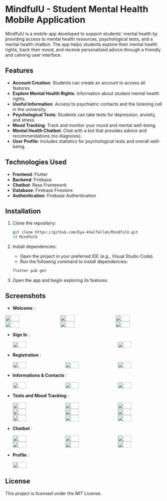 # MindfulU - Student Mental Health Mobile Application

MindfulU is a mobile app developed to support students' mental health by providing access to mental health resources, psychological tests, and a mental health chatbot. The app helps students explore their mental health rights, track their mood, and receive personalized advice through a friendly and calming user interface.

## Features

- **Account Creation**: Students can create an account to access all features.
- **Explore Mental Health Rights**: Information about student mental health rights.
- **Useful Information**: Access to psychiatric contacts and the listening cell in the university.
- **Psychological Tests**: Students can take tests for depression, anxiety, and stress.
- **Mood Tracking**: Track and monitor your mood and mental well-being.
- **Mental Health Chatbot**: Chat with a bot that provides advice and recommendations (no diagnosis).
- **User Profile**: Includes statistics for psychological tests and overall well-being.

## Technologies Used

- **Frontend**: Flutter
- **Backend**: Firebase
- **Chatbot**: Rasa Framework
- **Database**: Firebase Firestore
- **Authentication**: Firebase Authentication

## Installation

1. Clone the repository:
   ```bash
   git clone https://github.com/Eya-khalfallah/MindfulU.git
   cd MindfulU
   ```
   
2. Install dependencies:
   - Open the project in your preferred IDE (e.g., Visual Studio Code).
   - Run the following command to install dependencies:
   ```bash
   flutter pub get
   ```

3. Open the app and begin exploring its features.


## Screenshots
- **Welcome** :
 <div style="display: flex; justify-content: space-between;">
    <img src="https://github.com/user-attachments/assets/22c245f1-b818-43ec-9003-eccd5181a9c0" width="30%" />
    <img src="https://github.com/user-attachments/assets/e0d8f0e0-9cb9-43c3-94ea-ba119f3fab89" width="30%" />
    <img src="https://github.com/user-attachments/assets/92a6f61c-692b-4f86-a7cd-dafd2f1e6d37" width="30%" />
  </div>
 <div style="display: flex; justify-content: space-between;">
    <img src="https://github.com/user-attachments/assets/a1ed6e66-e9ee-48d5-b0a1-5020f40718ad" width="30%" />
    <img src="https://github.com/user-attachments/assets/b9d5b434-3641-42c3-a6c6-81eeddf43037" width="30%" />
    <img src="https://github.com/user-attachments/assets/f87e3899-13f1-49fa-ae55-fe04e3e5a088" width="30%" />
  </div>

- **Sign In** :
  <div style="display: flex; justify-content: space-between;">
    <img src="https://github.com/user-attachments/assets/7a7e38e8-ff3b-4b6a-83f4-a468d007e66e" width="30%" />
    <img src="https://github.com/user-attachments/assets/beedea97-9ec3-4871-b31b-d4eb9b2a9e92" width="30%" />
  </div>

- **Registration** :
   <div style="display: flex; justify-content: space-between;">
    <img src="https://github.com/user-attachments/assets/bdfdd82b-c2a5-41e2-8abe-44147a3b35a1" width="30%" />
    <img src="https://github.com/user-attachments/assets/fc130b61-7d22-4b27-b31d-2ff18e48f04a" width="30%" />
    <img src="https://github.com/user-attachments/assets/23f982f2-6723-48a8-b4f7-6519b7b0605d" width="30%" />
  </div>

- **Informations & Contacts** :
  <div style="display: flex; justify-content: space-between;">
    <img src="https://github.com/user-attachments/assets/b06b1631-1d4f-45d6-8c9c-7f45729ae20d" width="30%" />
    <img src="https://github.com/user-attachments/assets/220cdcd9-10d0-406a-be31-0efb6a346fef" width="30%" />
    <img src="https://github.com/user-attachments/assets/7b8f613f-ae04-4b6c-bb72-68ec2eecf8ad" width="30%" />
  </div>

- **Tests and Mood Tracking** :
  <div style="display: flex; justify-content: space-between;">
    <img src="https://github.com/user-attachments/assets/0719add2-469f-467a-918c-e0a832c452f9" width="30%" />
    <img src="https://github.com/user-attachments/assets/233fdca9-b606-45b7-a607-f5a06eb8a90d" width="30%" />
    <img src="https://github.com/user-attachments/assets/96b32d43-4690-4a7b-b321-671616c61f92" width="30%" />
  </div>
  <div style="display: flex; justify-content: space-between;">
    <img src="https://github.com/user-attachments/assets/30fd1792-8a14-4af6-92c9-20780d1c49f9" width="30%" />
    <img src="https://github.com/user-attachments/assets/dfcdf583-2fd2-4e4a-a943-b30c61d0e16c" width="30%" />
    <img src="https://github.com/user-attachments/assets/7729c934-8545-4c66-a71c-75ee4a4285a2" width="30%" />
  </div>
  <div style="display: flex; justify-content: space-between;">
    <img src="https://github.com/user-attachments/assets/3f9fd747-f267-44d7-acc4-3c7760f285b4" width="30%" />
    <img src="https://github.com/user-attachments/assets/2979561e-d1c4-4687-a244-08c912c53406" width="30%" />
    <img src="https://github.com/user-attachments/assets/839f25b9-4c99-429c-81af-f0e0c3065c23" width="30%" />
  </div>

- **Chatbot** :
  <div style="display: flex; justify-content: space-between;">
    <img src="https://github.com/user-attachments/assets/f6a14fec-4d94-42ad-aaaa-579d829ceb16" width="30%" />
    <img src="https://github.com/user-attachments/assets/5db8482c-5e41-4aff-9dd1-0919c9441e6e" width="30%" />
    <img src="https://github.com/user-attachments/assets/d1a59e47-d58c-45ff-a578-031fb655e8b0" width="30%" />
  </div>
  <div style="display: flex; justify-content: space-between;">
    <img src="https://github.com/user-attachments/assets/03f60afa-8f8f-4d1d-ba59-1425c067da22" width="30%" />
    <img src="https://github.com/user-attachments/assets/093983e0-6959-4645-969c-18a7f0f13609" width="30%" />
    <img src="https://github.com/user-attachments/assets/510bf4f4-aab3-42d7-b884-828dd434e5a0" width="30%" />
  </div>

- **Profile** :
  <div style="display: flex; justify-content: space-between;">
      <img src="https://github.com/user-attachments/assets/8100b338-722d-4606-abcc-ba2c5300c824" width="30%" />
  </div>


## License
This project is licensed under the MIT License.
